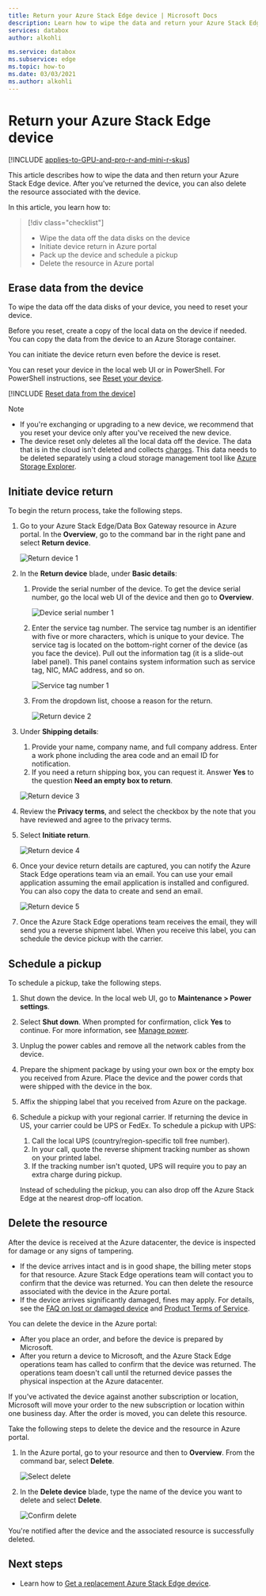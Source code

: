```yaml
---
title: Return your Azure Stack Edge device | Microsoft Docs 
description: Learn how to wipe the data and return your Azure Stack Edge device, and then delete the resource associated with the device.
services: databox
author: alkohli

ms.service: databox
ms.subservice: edge
ms.topic: how-to
ms.date: 03/03/2021
ms.author: alkohli
---
```


# Return your Azure Stack Edge device

[!INCLUDE [applies-to-GPU-and-pro-r-and-mini-r-skus](../../includes/azure-stack-edge-applies-to-gpu-pro-r-mini-r-sku.md)]

This article describes how to wipe the data and then return your Azure Stack Edge device. After you've returned the device, you can also delete the resource associated with the device.

In this article, you learn how to:

> [!div class="checklist"]
>
> * Wipe the data off the data disks on the device
> * Initiate device return in Azure portal
> * Pack up the device and schedule a pickup
> * Delete the resource in Azure portal

## Erase data from the device

To wipe the data off the data disks of your device, you need to reset your device.

Before you reset, create a copy of the local data on the device if needed. You can copy the data from the device to an Azure Storage container. 

You can initiate the device return even before the device is reset.

You can reset your device in the local web UI or in PowerShell. For PowerShell instructions, see [Reset your device](./azure-stack-edge-connect-powershell-interface.md#reset-your-device).

[!INCLUDE [Reset data from the device](../../includes/azure-stack-edge-device-reset.md)]

> [!NOTE]
> - If you're exchanging or upgrading to a new device, we recommend that you reset your device only after you've received the new device.
> - The device reset only deletes all the local data off the device. The data that is in the cloud isn't deleted and collects [charges](https://azure.microsoft.com/pricing/details/storage/). This data needs to be deleted separately using a cloud storage management tool like [Azure Storage Explorer](https://azure.microsoft.com/features/storage-explorer/).

## Initiate device return

To begin the return process, take the following steps.

1. Go to your Azure Stack Edge/Data Box Gateway resource in Azure portal. In the **Overview**, go to the command bar in the right pane and select **Return device**. 

    ![Return device 1](media/azure-stack-edge-return-device/return-device-1.png)  

2. In the **Return device** blade, under **Basic details**:

    1. Provide the serial number of the device. To get the device serial number, go the local web UI of the device and then go to **Overview**.  
    
       ![Device serial number 1](media/azure-stack-edge-return-device/device-serial-number-1.png) 

    2. Enter the service tag number. The service tag number is an identifier with five or more characters, which is unique to your device. The service tag is located on the bottom-right corner of the device (as you face the device). Pull out the information tag (it is a slide-out label panel). This panel contains system information such as service tag, NIC, MAC address, and so on. 
    
       ![Service tag number 1](media/azure-stack-edge-return-device/service-tag-number-1.png)

    3. From the dropdown list, choose a reason for the return.

       ![Return device 2](media/azure-stack-edge-return-device/return-device-2.png) 

3. Under **Shipping details**:

    1. Provide your name, company name, and full company address. Enter a work phone including the area code and an email ID for notification.
    2. If you need a return shipping box, you can request it. Answer **Yes** to the question **Need an empty box to return**.

    ![Return device 3](media/azure-stack-edge-return-device/return-device-3.png)

4. Review the **Privacy terms**, and select the checkbox by the note that you have reviewed and agree to the privacy terms.

5. Select **Initiate return**.

    ![Return device 4](media/azure-stack-edge-return-device/return-device-4.png) 

6. Once your device return details are captured, you can notify the Azure Stack Edge operations team via an email. You can use your email application assuming the email application is installed and configured. You can also copy the data to create and send an email.

    ![Return device 5](media/azure-stack-edge-return-device/return-device-5.png) 

7. Once the Azure Stack Edge operations team receives the email, they will send you a reverse shipment label. When you receive this label, you can schedule the device pickup with the carrier. 

## Schedule a pickup

To schedule a pickup, take the following steps.

1. Shut down the device. In the local web UI, go to **Maintenance > Power settings**.
2. Select **Shut down**. When prompted for confirmation, click **Yes** to continue. For more information, see [Manage power](../databox-gateway/data-box-gateway-manage-access-power-connectivity-mode.md#manage-power).
3. Unplug the power cables and remove all the network cables from the device.
4. Prepare the shipment package by using your own box or the empty box you received from Azure. Place the device and the power cords that were shipped with the device in the box.
5. Affix the shipping label that you received from Azure on the package.
6. Schedule a pickup with your regional carrier. If returning the device in US, your carrier could be UPS or FedEx. To schedule a pickup with UPS:

    1. Call the local UPS (country/region-specific toll free number).
    2. In your call, quote the reverse shipment tracking number as shown on your printed label.
    3. If the tracking number isn't quoted, UPS will require you to pay an extra charge during pickup.

    Instead of scheduling the pickup, you can also drop off the Azure Stack Edge at the nearest drop-off location.

## Delete the resource

After the device is received at the Azure datacenter, the device is inspected for damage or any signs of tampering.

- If the device arrives intact and is in good shape, the billing meter stops for that resource. Azure Stack Edge operations team will contact you to confirm that the device was returned. You can then delete the resource associated with the device in the Azure portal.
- If the device arrives significantly damaged, fines may apply. For details, see the [FAQ on lost or damaged device](https://azure.microsoft.com/pricing/details/databox/edge/) and [Product Terms of Service](https://www.microsoft.com/licensing/product-licensing/products).  


You can delete the device in the Azure portal:

- After you place an order, and before the device is prepared by Microsoft.
- After you return a device to Microsoft, and the Azure Stack Edge operations team has called to confirm that the device was returned. The operations team doesn't call until the returned device passes the physical inspection at the Azure datacenter.

If you've activated the device against another subscription or location, Microsoft will move your order to the new subscription or location within one business day. After the order is moved, you can delete this resource.


Take the following steps to delete the device and the resource in Azure portal.

1. In the Azure portal, go to your resource and then to **Overview**. From the command bar, select **Delete**.

    ![Select delete](media/azure-stack-edge-return-device/delete-resource-1.png)

2. In the **Delete device** blade, type the name of the device you want to delete and select **Delete**.

    ![Confirm delete](media/azure-stack-edge-return-device/delete-resource-2.png)

You're notified after the device and the associated resource is successfully deleted.


## Next steps

- Learn how to [Get a replacement Azure Stack Edge device](azure-stack-edge-replace-device.md).